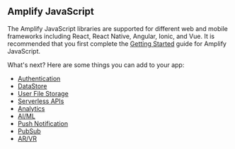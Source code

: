 ## Amplify JavaScript 
The Amplify JavaScript libraries are supported for different web and mobile frameworks including React, React Native, Angular, Ionic, and Vue. It is recommended that you first complete the [Getting Started](~/start/start.md) guide for Amplify JavaScript.

What's next? Here are some things you can add to your app: 

- [Authentication](~/lib/auth/getting-started.md)
- [DataStore](~/lib/datastore/getting-started.md)
- [User File Storage](~/lib/storage/getting-started.md)
- [Serverless APIs](~/lib/graphqlapi/getting-started.md)
- [Analytics](~/lib/analytics/getting-started.md)
- [AI/ML](~/lib/predictions/getting-started.md)
- [Push Notification](~/lib/push-notifications/getting-started.md)
- [PubSub](~/lib/pubsub/getting-started.md)
- [AR/VR](~/lib/xr/getting-started.md)

